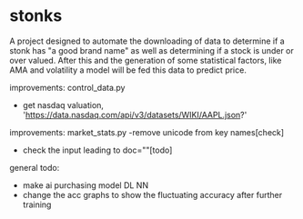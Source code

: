 # stonks
A project designed to automate the downloading of data to determine if a stonk has "a good brand name" as well as determining if a stock is under or over valued. After this and the generation of some statistical factors, like AMA and volatility a model will be fed this data to predict price.

improvements: control_data.py
 - get nasdaq valuation, 'https://data.nasdaq.com/api/v3/datasets/WIKI/AAPL.json?'

improvements: market_stats.py
 -remove unicode from key names[check]
 - check the input leading to doc=""[todo]

general todo:
 - make ai purchasing model DL NN
 - change the acc graphs to show the fluctuating accuracy after further training

